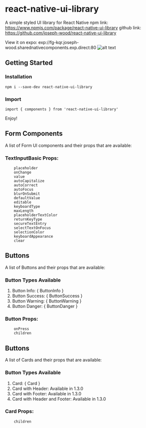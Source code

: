 # react-native-ui-library

A simple styled UI library for React Native
npm link: https://www.npmjs.com/package/react-native-ui-library
github link: https://github.com/joseph-wood/react-native-ui-library

View it on expo: exp://fg-kqr.joseph-wood.sharednativecomponents.exp.direct:80
![alt text][logo]

[logo]: https://github.com/joseph-wood/react-native-ui-library/assets/expo-preview.png "Expo QR Code"

## Getting Started

### Installation

```
npm i --save-dev react-native-ui-library
```

### Import

```
import { components } from 'react-native-ui-library'
```

Enjoy!
## Form Components 

A list of Form UI components and their props that are available:

### TextInputBasic Props:
```
    placeholder
    onChange
    value
    autoCapitalize
    autoCorrect
    autoFocus
    blurOnSubmit
    defaultValue
    editable
    keyboardType
    maxLength
    placeholderTextColor
    returnKeyType
    secureTextEntry
    selectTextOnFocus
    selectionColor
    keyboardAppearance
    clear
```
## Buttons

A list of Buttons and their props that are available:

### Button Types Available

1. Button Info: { ButtonInfo }
2. Button Success: { ButtonSuccess }
3. Button Warning: { ButtonWarning }
4. Button Danger: { ButtonDanger }

### Button Props:
```
    onPress
    children
```

## Buttons

A list of Cards and their props that are available:

### Button Types Available

1. Card: { Card }
2. Card with Header: Available in 1.3.0
3. Card with Footer: Available in 1.3.0 
4. Card with Header and Footer: Available in 1.3.0

### Card Props:
```
    children
```
